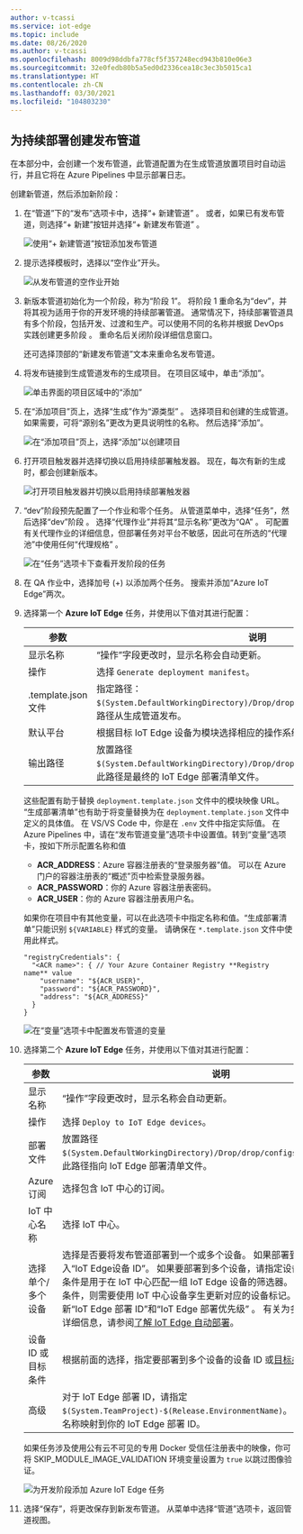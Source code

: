 ```yaml
---
author: v-tcassi
ms.service: iot-edge
ms.topic: include
ms.date: 08/26/2020
ms.author: v-tcassi
ms.openlocfilehash: 8009d98ddbfa778cf5f357248ecd943b810e06e3
ms.sourcegitcommit: 32e0fedb80b5a5ed0d2336cea18c3ec3b5015ca1
ms.translationtype: HT
ms.contentlocale: zh-CN
ms.lasthandoff: 03/30/2021
ms.locfileid: "104803230"
---
```

## <a name="create-a-release-pipeline-for-continuous-deployment"></a>为持续部署创建发布管道

在本部分中，会创建一个发布管道，此管道配置为在生成管道放置项目时自动运行，并且它将在 Azure Pipelines 中显示部署日志。

创建新管道，然后添加新阶段：

1. 在“管道”下的“发布”选项卡中，选择“+ 新建管道”  。 或者，如果已有发布管道，则选择“+ 新建”按钮并选择“+ 新建发布管道” 。  

    ![使用“+ 新建管道”按钮添加发布管道](./media/iot-edge-create-release-pipeline-for-continuous-deployment/add-release-pipeline.png)

2. 提示选择模板时，选择以“空作业”开头。

    ![从发布管道的空作业开始](./media/iot-edge-create-release-pipeline-for-continuous-deployment/start-with-empty-release-job.png)

3. 新版本管道初始化为一个阶段，称为“阶段 1”。 将阶段 1 重命名为“dev”，并将其视为适用于你的开发环境的持续部署管道。 通常情况下，持续部署管道具有多个阶段，包括开发、过渡和生产。可以使用不同的名称并根据 DevOps 实践创建更多阶段  。 重命名后关闭阶段详细信息窗口。

   还可选择顶部的“新建发布管道”文本来重命名发布管道。

4. 将发布链接到生成管道发布的生成项目。 在项目区域中，单击“添加”。

   ![单击界面的项目区域中的“添加”](./media/iot-edge-create-release-pipeline-for-continuous-deployment/add-artifacts.png)

5. 在“添加项目”页上，选择“生成”作为“源类型”  。 选择项目和创建的生成管道。 如果需要，可将“源别名”更改为更具说明性的名称。 然后选择“添加”。

   ![在“添加项目”页上，选择“添加”以创建项目](./media/iot-edge-create-release-pipeline-for-continuous-deployment/add-artifact.png)

6. 打开项目触发器并选择切换以启用持续部署触发器。 现在，每次有新的生成时，都会创建新版本。

   ![打开项目触发器并切换以启用持续部署触发器](./media/iot-edge-create-release-pipeline-for-continuous-deployment/add-trigger.png)

7. “dev”阶段预先配置了一个作业和零个任务。 从管道菜单中，选择“任务”，然后选择“dev”阶段 。 选择“代理作业”并将其“显示名称”更改为“QA”  。 可配置有关代理作业的详细信息，但部署任务对平台不敏感，因此可在所选的“代理池”中使用任何“代理规格” 。

   ![在“任务”选项卡下查看开发阶段的任务](./media/iot-edge-create-release-pipeline-for-continuous-deployment/view-stage-tasks.png)

8. 在 QA 作业中，选择加号 (+) 以添加两个任务。 搜索并添加“Azure IoT Edge”两次。

9. 选择第一个 **Azure IoT Edge** 任务，并使用以下值对其进行配置：

    | 参数 | 说明 |
    | --- | --- |
    | 显示名称 | “操作”字段更改时，显示名称会自动更新。 |
    | 操作 | 选择 `Generate deployment manifest`。 |
    | .template.json 文件 | 指定路径：`$(System.DefaultWorkingDirectory)/Drop/drop/deployment.template.json`。 路径从生成管道发布。 |
    | 默认平台 | 根据目标 IoT Edge 设备为模块选择相应的操作系统。 |
    | 输出路径| 放置路径 `$(System.DefaultWorkingDirectory)/Drop/drop/configs/deployment.json`。 此路径是最终的 IoT Edge 部署清单文件。 |

    这些配置有助于替换 `deployment.template.json` 文件中的模块映像 URL。 “生成部署清单”也有助于将变量替换为在 `deployment.template.json` 文件中定义的具体值。 在 VS/VS Code 中，你是在 `.env` 文件中指定实际值。 在 Azure Pipelines 中，请在“发布管道变量”选项卡中设置值。转到“变量”选项卡，按如下所示配置名称和值 

    * **ACR_ADDRESS**：Azure 容器注册表的“登录服务器”值。 可以在 Azure 门户的容器注册表的“概述”页中检索登录服务器。
    * **ACR_PASSWORD**：你的 Azure 容器注册表密码。
    * **ACR_USER**：你的 Azure 容器注册表用户名。

    如果你在项目中有其他变量，可以在此选项卡中指定名称和值。“生成部署清单”只能识别 `${VARIABLE}` 样式的变量。 请确保在 `*.template.json` 文件中使用此样式。
    
    ```json-interactive
    "registryCredentials": {
      "<ACR name>": { // Your Azure Container Registry **Registry name** value
        "username": "${ACR_USER}",
        "password": "${ACR_PASSWORD}",
        "address": "${ACR_ADDRESS}"
      }
    }
    ```
    
    ![在“变量”选项卡中配置发布管道的变量](./media/iot-edge-create-release-pipeline-for-continuous-deployment/configure-variables.png)

10. 选择第二个 **Azure IoT Edge** 任务，并使用以下值对其进行配置：

    | 参数 | 说明 |
    | --- | --- |
    | 显示名称 | “操作”字段更改时，显示名称会自动更新。 |
    | 操作 | 选择 `Deploy to IoT Edge devices`。 |
    | 部署文件 | 放置路径 `$(System.DefaultWorkingDirectory)/Drop/drop/configs/deployment.json`。 此路径指向 IoT Edge 部署清单文件。 |
    | Azure 订阅 | 选择包含 IoT 中心的订阅。|
    | IoT 中心名称 | 选择 IoT 中心。|
    | 选择单个/多个设备 | 选择是否要将发布管道部署到一个或多个设备。 如果部署到单个设备，请输入“IoT Edge设备 ID”。 如果要部署到多个设备，请指定设备“目标条件”。 目标条件是用于在 IoT 中心匹配一组 IoT Edge 设备的筛选器。 若想将设备标记用作条件，则需要使用 IoT 中心设备孪生更新对应的设备标记。 在高级设置中更新“IoT Edge 部署 ID”和“IoT Edge 部署优先级” 。 有关为多个设备创建部署的详细信息，请参阅[了解 IoT Edge 自动部署](../articles/iot-edge/module-deployment-monitoring.md)。 |
    | 设备 ID 或目标条件 | 根据前面的选择，指定要部署到多个设备的设备 ID 或[目标条件](../articles/iot-edge/module-deployment-monitoring.md#target-condition)。 |
    | 高级 | 对于 IoT Edge 部署 ID，请指定 `$(System.TeamProject)-$(Release.EnvironmentName)`。 此变量将项目和发布名称映射到你的 IoT Edge 部署 ID。 |
    

    如果任务涉及使用公有云不可见的专用 Docker 受信任注册表中的映像，你可将 SKIP_MODULE_IMAGE_VALIDATION 环境变量设置为 `true` 以跳过图像验证。 

    ![为开发阶段添加 Azure IoT Edge 任务](./media/iot-edge-create-release-pipeline-for-continuous-deployment/add-quality-assurance-task.png)

11. 选择“保存”，将更改保存到新发布管道。 从菜单中选择“管道”选项卡，返回管道视图。
